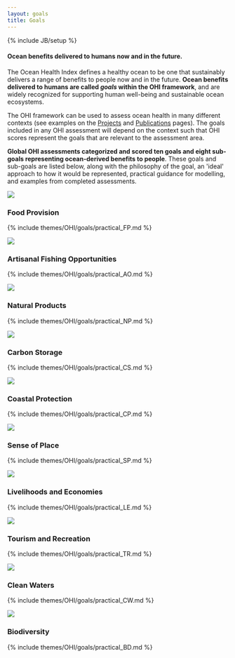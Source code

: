 ```yaml
---
layout: goals
title: Goals
---
```


{% include JB/setup %}

#### Ocean benefits delivered to humans now and in the future.

The Ocean Health Index defines a healthy ocean to be one that sustainably delivers a range of benefits to people now and in the future. **Ocean benefits delivered to humans are called *goals* within the OHI framework**, and are widely recognized for supporting human well-being and sustainable ocean ecosystems.  

The OHI framework can be used to assess ocean health in many different contexts (see examples on the [Projects](/projects) and [Publications](/resources/publications) pages). The goals included in any OHI assessment will depend on the context such that OHI scores represent the goals that are relevant to the assessment area. 

**Global OHI assessments categorized and scored ten goals and eight sub-goals representing ocean-derived benefits to people**. These goals and sub-goals are listed below, along with the philosophy of the goal, an 'ideal' approach to how it would be represented, practical guidance for modelling, and examples from completed assessments.

<hgroup class="FP goals-section-header">
	<img src="{{ ASSET_PATH }}OHI/img/goals/FP.png" />
	<h3>Food Provision</h3>
</hgroup>

{% include themes/OHI/goals/practical_FP.md %}

<hgroup class="AO goals-section-header">
	<img src="{{ ASSET_PATH }}OHI/img/goals/AO.png" />
	<h3>Artisanal Fishing Opportunities</h3>
</hgroup>

{% include themes/OHI/goals/practical_AO.md %}

<hgroup class="NP goals-section-header">
	<img src="{{ ASSET_PATH }}OHI/img/goals/NP.png" />
	<h3>Natural Products</h3>
</hgroup>

{% include themes/OHI/goals/practical_NP.md %}

<hgroup class="CS goals-section-header">
	<img src="{{ ASSET_PATH }}OHI/img/goals/CS.png" />
	<h3>Carbon Storage</h3>
</hgroup>

{% include themes/OHI/goals/practical_CS.md %}

<hgroup class="CP goals-section-header">
	<img src="{{ ASSET_PATH }}OHI/img/goals/CP.png" />
	<h3>Coastal Protection</h3>
</hgroup>

{% include themes/OHI/goals/practical_CP.md %}

<hgroup class="SP goals-section-header">
	<img src="{{ ASSET_PATH }}OHI/img/goals/SP.png" />
	<h3>Sense of Place</h3>
</hgroup>

{% include themes/OHI/goals/practical_SP.md %}

<hgroup class="LE goals-section-header">
	<img src="{{ ASSET_PATH }}OHI/img/goals/LE.png" />
	<h3>Livelihoods and Economies</h3>
</hgroup>

{% include themes/OHI/goals/practical_LE.md %}


<hgroup class="TR goals-section-header">
	<img src="{{ ASSET_PATH }}OHI/img/goals/TR.png" />
	<h3>Tourism and Recreation</h3>
</hgroup>

{% include themes/OHI/goals/practical_TR.md %}


<hgroup class="CW goals-section-header">
	<img src="{{ ASSET_PATH }}OHI/img/goals/CW.png" />
	<h3>Clean Waters</h3>
</hgroup>

{% include themes/OHI/goals/practical_CW.md %}

<hgroup class="BD goals-section-header">
	<img src="{{ ASSET_PATH }}OHI/img/goals/BD.png" />
	<h3>Biodiversity</h3>
</hgroup>

{% include themes/OHI/goals/practical_BD.md %}
